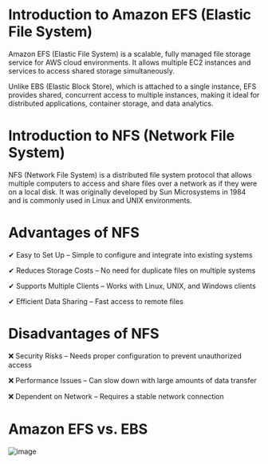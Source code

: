 # Introduction to Amazon EFS (Elastic File System)

Amazon EFS (Elastic File System) is a scalable, fully managed file storage service for AWS cloud environments. It allows multiple EC2 instances and services to access shared storage simultaneously.

Unlike EBS (Elastic Block Store), which is attached to a single instance, EFS provides shared, concurrent access to multiple instances, making it ideal for distributed applications, container storage, and data analytics.



# Introduction to NFS (Network File System)

NFS (Network File System) is a distributed file system protocol that allows multiple computers to access and share files over a network as if they were on a local disk. It was originally developed by Sun Microsystems in 1984 and is commonly used in Linux and UNIX environments.

# Advantages of NFS

✔ Easy to Set Up – Simple to configure and integrate into existing systems

✔ Reduces Storage Costs – No need for duplicate files on multiple systems

✔ Supports Multiple Clients – Works with Linux, UNIX, and Windows clients

✔ Efficient Data Sharing – Fast access to remote files

# Disadvantages of NFS

❌ Security Risks – Needs proper configuration to prevent unauthorized access

❌ Performance Issues – Can slow down with large amounts of data transfer

❌ Dependent on Network – Requires a stable network connection

# Amazon EFS vs. EBS 

![image](https://github.com/user-attachments/assets/27ece046-f9c0-4628-840b-832efdbacde8)
